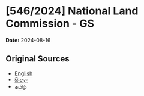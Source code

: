# [546/2024] National Land Commission - GS

**Date:** 2024-08-16

## Original Sources

- [English](https://documents.gov.lk/view/bills/2024/8/546-2024_E.pdf)
- [සිංහල](https://documents.gov.lk/view/bills/2024/8/546-2024_S.pdf)
- [தமிழ்](https://documents.gov.lk/view/bills/2024/8/546-2024_T.pdf)
